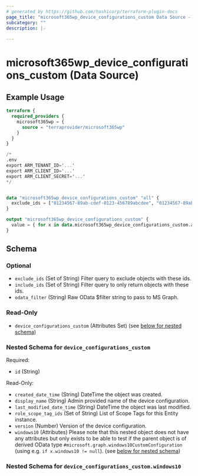 ```yaml
---
# generated by https://github.com/hashicorp/terraform-plugin-docs
page_title: "microsoft365wp_device_configurations_custom Data Source - microsoft365wp"
subcategory: ""
description: |-
  
---
```


# microsoft365wp_device_configurations_custom (Data Source)



## Example Usage

```terraform
terraform {
  required_providers {
    microsoft365wp = {
      source = "terraprovider/microsoft365wp"
    }
  }
}

/*
.env
export ARM_TENANT_ID='...'
export ARM_CLIENT_ID='...'
export ARM_CLIENT_SECRET='...'
*/


data "microsoft365wp_device_configurations_custom" "all" {
  exclude_ids = ["01234567-89ab-cdef-0123-456789abcdee", "01234567-89ab-cdef-0123-456789abcdef"]
}

output "microsoft365wp_device_configurations_custom" {
  value = { for x in data.microsoft365wp_device_configurations_custom.all.device_configurations_custom : x.id => x }
}
```

<!-- schema generated by tfplugindocs -->
## Schema

### Optional

- `exclude_ids` (Set of String) Filter query to exclude objects with these ids.
- `include_ids` (Set of String) Filter query to only return objects with these ids.
- `odata_filter` (String) Raw OData $filter string to pass to MS Graph.

### Read-Only

- `device_configurations_custom` (Attributes Set) (see [below for nested schema](#nestedatt--device_configurations_custom))

<a id="nestedatt--device_configurations_custom"></a>
### Nested Schema for `device_configurations_custom`

Required:

- `id` (String)

Read-Only:

- `created_date_time` (String) DateTime the object was created.
- `display_name` (String) Admin provided name of the device configuration.
- `last_modified_date_time` (String) DateTime the object was last modified.
- `role_scope_tag_ids` (Set of String) List of Scope Tags for this Entity instance.
- `version` (Number) Version of the device configuration.
- `windows10` (Attributes) Please note that this nested object does not have any attributes but only exists to be able to test if the parent object is of derived OData type `#microsoft.graph.windows10CustomConfiguration` (using e.g. `if x.windows10 != null`). (see [below for nested schema](#nestedatt--device_configurations_custom--windows10))

<a id="nestedatt--device_configurations_custom--windows10"></a>
### Nested Schema for `device_configurations_custom.windows10`


